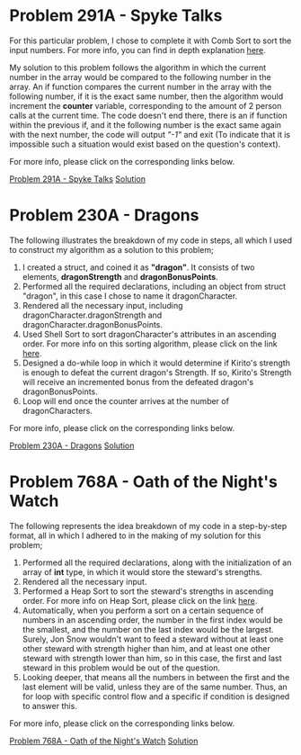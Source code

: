Problem 291A - Spyke Talks
==========================

For this particular problem, I chose to complete it with Comb Sort to sort the input numbers. For more info, you can find in depth explanation [here](https://www.geeksforgeeks.org/comb-sort/).

My solution to this problem follows the algorithm in which the current number in the array would be compared to the following number in the array. An if function compares the current number in the array with the following number, if it is the exact same number, then the algorithm would increment the **counter** variable, corresponding to the amount of 2 person calls at the current time. The code doesn't end there, there is an if function within the previous if, and it the following number is the exact same again with the next number, the code will output *"-1"* and exit (To indicate that it is impossible such a situation would exist based on the question's context).

For more info, please click on the corresponding links below.

[Problem 291A - Spyke Talks](http://codeforces.com/contest/291/problem/A)
[Solution](http://codeforces.com/contest/291/submission/42753032)


Problem 230A - Dragons
======================

The following illustrates the breakdown of my code in steps, all which I used to construct my algorithm as a solution to this problem;

1. I created a struct, and coined it as **"dragon"**. It consists of two elements, **dragonStrength** and **dragonBonusPoints**.
2. Performed all the required declarations, including an object from struct "dragon", in this case I chose to name it dragonCharacter.
3. Rendered all the necessary input, including dragonCharacter.dragonStrength and dragonCharacter.dragonBonusPoints.
4. Used Shell Sort to sort dragonCharacter's attributes in an ascending order. For more info on this sorting algorithm, please click on the link [here](https://www.geeksforgeeks.org/shellsort/).
5. Designed a do-while loop in which it would determine if Kirito's strength is enough to defeat the current dragon's Strength. If so, Kirito's Strength will receive an incremented bonus from the defeated dragon's dragonBonusPoints.
6. Loop will end once the counter arrives at the number of dragonCharacters.

For more info, please click on the corresponding links below.

[Problem 230A - Dragons](http://codeforces.com/contest/230/problem/A)
[Solution](http://codeforces.com/contest/230/submission/42753055)


Problem 768A - Oath of the Night's Watch
========================================

The following represents the idea breakdown of my code in a step-by-step format, all in which I adhered to in the making of my solution for this problem;

1. Performed all the required declarations, along with the initialization of an array of **int** type, in which it would store the steward's strengths.
2. Rendered all the necessary input.
3. Performed a Heap Sort to sort the steward's strengths in ascending order. For more info on Heap Sort, please click on the link [here](https://www.geeksforgeeks.org/heap-sort/).
4. Automatically, when you perform a sort on a certain sequence of numbers in an ascending order, the number in the first index would be the smallest, and the number on the last index would be the largest. Surely, Jon Snow wouldn't want to feed a steward without at least one other steward with strength higher than him, and at least one other steward with strength lower than him, so in this case, the first and last steward in this problem would be out of the question.
5. Looking deeper, that means all the numbers in between the first and the last element will be valid, unless they are of the same number. Thus, an for loop with specific control flow and a specific if condition is designed to answer this.

For more info, please click on the corresponding links below.

[Problem 768A - Oath of the Night's Watch](http://codeforces.com/contest/768/problem/A)
[Solution](http://codeforces.com/contest/768/submission/42753070)



